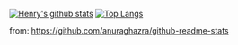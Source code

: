 [![Henry's github stats](https://github-readme-stats.vercel.app/api?username=liangzai90&show_icons=true&theme=radical&line_height=24.0)](https://github.com/liangzai90)
[![Top Langs](https://github-readme-stats.vercel.app/api/top-langs/?username=liangzai90&theme=aura&layout=compact&card_width=360&line_height=24.0)](https://github.com/liangzai90)


from: https://github.com/anuraghazra/github-readme-stats
<!--
**HenryHe/HenryHe** is a ✨ _special_ ✨ repository because its `README.md` (this file) appears on your GitHub profile.

Here are some ideas to get you started:

- 🔭 I’m currently working on ...
- 🌱 I’m currently learning ...
- 👯 I’m looking to collaborate on ...
- 🤔 I’m looking for help with ...
- 💬 Ask me about ...
- 📫 How to reach me: ...
- 😄 Pronouns: ...
- ⚡ Fun fact: ...
-->
